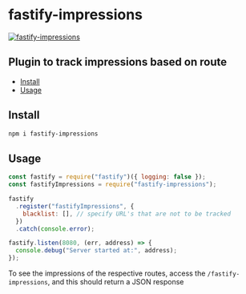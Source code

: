 # fastify-impressions

[![fastify-impressions](https://github.com/manju4ever/fastify-impressions/actions/workflows/testing.js.yml/badge.svg?branch=main)](https://github.com/manju4ever/fastify-impressions/actions/workflows/testing.js.yml)

## Plugin to track impressions based on route

<!-- toc -->

- [Install](#install)
- [Usage](#usage)

## Install

```bash
npm i fastify-impressions
```

## Usage

```js
const fastify = require("fastify")({ logging: false });
const fastifyImpressions = require("fastify-impressions");

fastify
  .register("fastifyImpressions", {
    blacklist: [], // specify URL's that are not to be tracked
  })
  .catch(console.error);

fastify.listen(8080, (err, address) => {
  console.debug("Server started at:", address);
});
```

To see the impressions of the respective routes, access the `/fastify-impressions`, and this should return a JSON response
